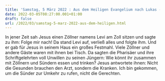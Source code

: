 ```yaml
---
title: 'Samstag, 5 März 2022 : Aus dem Heiligen Evangelium nach Lukas - Lk 5,27-32.'
date: 2022-03-05T08:27:00.001+01:00
draft: false
url: /2022/03/samstag-5-marz-2022-aus-dem-heiligen.html
---
```


In jener Zeit sah Jesus einen Zöllner namens Levi am Zoll sitzen und sagte zu ihm: Folge mir nach! Da stand Levi auf, verließ alles und folgte ihm. Und er gab für Jesus in seinem Haus ein großes Festmahl. Viele Zöllner und andere Gäste waren mit ihnen bei Tisch. Da sagten die Pharisäer und ihre Schriftgelehrten voll Unwillen zu seinen Jüngern: Wie könnt ihr zusammen mit Zöllnern und Sündern essen und trinken? Jesus antwortete ihnen: Nicht die Gesunden brauchen den Arzt, sondern die Kranken. Ich bin gekommen, um die Sünder zur Umkehr zu rufen, nicht die Gerechten.